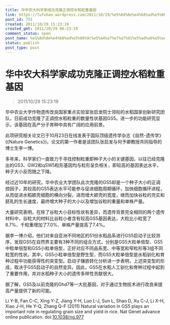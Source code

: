 ```yaml
---
title: 华中农大科学家成功克隆正调控水稻粒重基因
link: https://lufuhao.wordpress.com/2011/10/29/%e5%8d%8e%e4%b8%ad%e5%86%9c%e5%a4%a7%e7%a7%91%e5%ad%a6%e5%ae%b6%e6%88%90%e5%8a%9f%e5%85%8b%e9%9a%86%e6%ad%a3%e8%b0%83%e6%8e%a7%e6%b0%b4%e7%a8%bb%e7%b2%92%e9%87%8d%e5%9f%ba%e5%9b%a0/
post_id: 751
created: 2011/10/29 15:23:19
created_gmt: 2011/10/29 06:23:19
comment_status: open
post_name: %e5%8d%8e%e4%b8%ad%e5%86%9c%e5%a4%a7%e7%a7%91%e5%ad%a6%e5%ae%b6%e6%88%90%e5%8a%9f%e5%85%8b%e9%9a%86%e6%ad%a3%e8%b0%83%e6%8e%a7%e6%b0%b4%e7%a8%bb%e7%b2%92%e9%87%8d%e5%9f%ba%e5%9b%a0
status: publish
post_type: post
---
```


# 华中农大科学家成功克隆正调控水稻粒重基因

> 2011/10/29 15:23:19

 

华中农业大学作物遗传改良国家重点实验室张启发院士领衔的水稻国家创新研究团队，日前成功克隆了正调控水稻粒重的数量性状基因GS5。进一步的功能研究显示，该基因在高产分子育种中具有广阔的应用前景。 

此项研究相关论文已于10月23日在线发表于国际顶级遗传学杂志《自然-遗传学》(《Nature Genetics》)。论文的第一作者是该团队张启发与何予卿教授共同指导的博士生李一博。 

多年来，科学家们一直致力于寻找控制粒重即种子大小的关键基因，以往已经克隆出的GS3、GW2和qSW5粒形基因均与粒形呈负相关，即较高的基因表达水平，种子大小反而随之下降。 

经过近10年的研究，华中农业大学团队此次克隆的GS5却是一个种子大小的正调控因子，其较高的GS5表达水平可能参与促进细胞周期循环，加快细胞循环进程，从而促进水稻颖壳细胞的横向分裂，进而增大颖壳的宽度，继而加快谷粒的充实和胚乳的生长速度，最终增大种子的大小以及增加谷粒的重量和单株产量。 

大量研究表明，在除了谷粒大小目标性状有差异，而遗传背景完全相同的两个遗传材料中，谷粒大的材料比谷粒小者含有较高GS5基因表达，大粒比小粒宽了8.7%、千粒重增加了7.0%、单株产量提高了7.4%。 

据李一博介绍，他们对来自亚洲不同地区的51份水稻品系进行GS5启动子比较测序，发现GS5在自然界主要有3种不同的组合方式，分别是GS5大粒单倍型、GS5中粒单倍型和GS5小粒单倍型，正好对应不同品系宽、中等宽和窄粒形等3组不同粒宽的性状。其中，GS5小粒单倍型是野生型，而GS5大粒单倍型是水稻驯化和育种过程中功能获得性的突变型。启动子镶嵌转化分析进一步表明，上述突变型的形成，取决于GS5启动子的自然变异。因此，GS5在水稻人工驯化和育种过程中起到了重要作用，并对水稻种子大小的遗传多样性贡献很大。 

据了解，GS5及以前克隆的Ghd7等一大批基因，对于通过生物技术进行改良来提高产量提供了新的可能。 

Li Y-B, Fan C-C, Xing Y-Z, Jiang Y-H, Luo L-J, Sun L, Shao D, Xu C-J, Li X-H, Xiao J-H, He Y-Q, Zhang Q-F (2011) Natural variation in GS5 plays an important role in regulating grain size and yield in rice. Nat Genet advance online publication. doi:[10.1038/ng.977](http://dx.doi.org/10.1038/ng.977)
